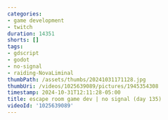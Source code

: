 ```yaml
---
categories:
- game development
- twitch
duration: 14351
shorts: []
tags:
- gdscript
- godot
- no-signal
- raiding-NovaLiminal
thumbPath: /assets/thumbs/20241031171128.jpg
thumbUri: /videos/1025639089/pictures/1945354308
timestamp: 2024-10-31T12:11:28-05:00
title: escape room game dev | no signal (day 135)
videoId: '1025639089'
---
```

